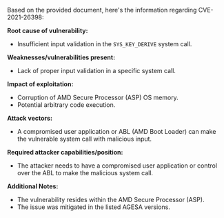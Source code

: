 Based on the provided document, here's the information regarding CVE-2021-26398:

**Root cause of vulnerability:**
- Insufficient input validation in the `SYS_KEY_DERIVE` system call.

**Weaknesses/vulnerabilities present:**
- Lack of proper input validation in a specific system call.

**Impact of exploitation:**
- Corruption of AMD Secure Processor (ASP) OS memory.
- Potential arbitrary code execution.

**Attack vectors:**
- A compromised user application or ABL (AMD Boot Loader) can make the vulnerable system call with malicious input.

**Required attacker capabilities/position:**
- The attacker needs to have a compromised user application or control over the ABL to make the malicious system call.

**Additional Notes:**
- The vulnerability resides within the AMD Secure Processor (ASP).
- The issue was mitigated in the listed AGESA versions.